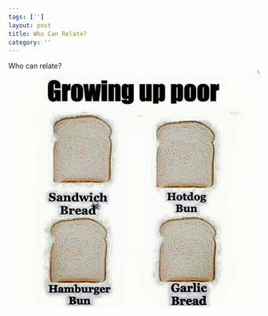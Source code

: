 ```yaml
---
tags: ['']
layout: post
title: Who Can Relate?
category: ''
---
```

Who can relate?
![Who can relate?](/uploads/2016-1-10-who-can-relate.jpg)
